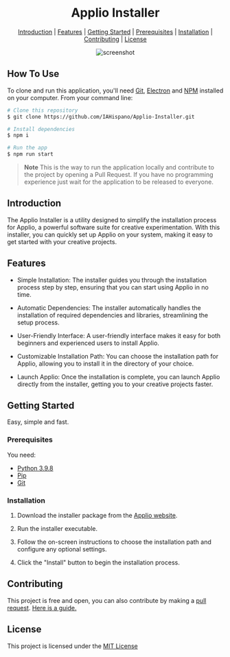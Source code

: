 <h1 align="center">
  <br>
  <a></a>
  Applio Installer
  <br>
</h1>

<p align="center">
</p>

<p align="center">
  <a href="#introduction">Introduction</a> |
  <a href="#features">Features</a> |
  <a href="#getting-started">Getting Started</a> |
  <a href="#prerequisites">Prerequisites</a> |
  <a href="#installation">Installation</a> |
  <a href="#contributing">Contributing</a> |
  <a href="#license">License</a>
</p>

<p align="center">
  <img src="https://github-production-user-asset-6210df.s3.amazonaws.com/67287120/268510590-69806933-2d99-47ed-9609-4388fd90b7eb.png" alt="screenshot">
</p>

## How To Use

To clone and run this application, you'll need [Git](https://git-scm.com), [Electron](https://www.electronjs.org/es/) and [NPM](https://www.npmjs.com/) installed on your computer. From your command line:

```bash
# Clone this repository
$ git clone https://github.com/IAHispano/Applio-Installer.git

# Install dependencies
$ npm i

# Run the app
$ npm run start
```

> **Note**
> This is the way to run the application locally and contribute to the project by opening a Pull Request. If you have no programming experience just wait for the application to be released to everyone.


## Introduction

The Applio Installer is a utility designed to simplify the installation process for Applio, a powerful software suite for creative experimentation. With this installer, you can quickly set up Applio on your system, making it easy to get started with your creative projects.

## Features

- Simple Installation: The installer guides you through the installation process step by step, ensuring that you can start using Applio in no time.

- Automatic Dependencies: The installer automatically handles the installation of required dependencies and libraries, streamlining the setup process.

- User-Friendly Interface: A user-friendly interface makes it easy for both beginners and experienced users to install Applio.

- Customizable Installation Path: You can choose the installation path for Applio, allowing you to install it in the directory of your choice.

- Launch Applio: Once the installation is complete, you can launch Applio directly from the installer, getting you to your creative projects faster.

## Getting Started

Easy, simple and fast.

### Prerequisites

You need:
- [Python 3.9.8](https://www.python.org/downloads/release/python-398/)
- [Pip](https://pip.pypa.io/en/stable/getting-started/)
- [Git](https://git-scm.com/)


### Installation

1. Download the installer package from the [Applio website](https://github.com/IAHispano/Applio-Installer/releases).

2. Run the installer executable.

3. Follow the on-screen instructions to choose the installation path and configure any optional settings.

4. Click the "Install" button to begin the installation process.


## Contributing

This project is free and open, you can also contribute by making a [pull request](https://github.com/IAHispano/Applio-Installer/pulls). [Here is a guide.](https://docs.github.com/en/pull-requests/collaborating-with-pull-requests/proposing-changes-to-your-work-with-pull-requests/creating-a-pull-request)


## License
This project is licensed under the [MIT License](https://github.com/IAHispano/Applio-RVC-Fork/blob/main/LICENSE)
